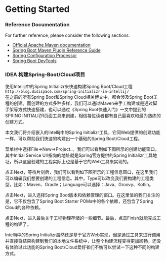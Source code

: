 # Getting Started

### Reference Documentation
For further reference, please consider the following sections:

* [Official Apache Maven documentation](https://maven.apache.org/guides/index.html)
* [Spring Boot Maven Plugin Reference Guide](https://docs.spring.io/spring-boot/docs/2.1.9.RELEASE/maven-plugin/)
* [Spring Configuration Processor](https://docs.spring.io/spring-boot/docs/2.1.9.RELEASE/reference/htmlsingle/#configuration-metadata-annotation-processor)
* [Spring Boot DevTools](https://docs.spring.io/spring-boot/docs/2.1.9.RELEASE/reference/htmlsingle/#using-boot-devtools)

### IDEA 构建Spring-Boot/Cloud项目

使用Intellij中的Spring Initializr来快速构建Spring Boot/Cloud工程  
```http://blog.didispace.com/spring-initializr-in-intellij/```  
在之前的所有Spring Boot和Spring Cloud相关博文中，都会涉及Spring Boot工程的创建。而创建的方式多种多样，我们可以通过Maven来手工构建或是通过脚手架等方式快速搭建，也可以通过《Spring Boot快速入门》一文中提到的SPRING INITIALIZR页面工具来创建，相信每位读者都有自己最喜欢和最为熟练的创建方式。

本文我们将介绍嵌入的Intellij中的Spring Initializr工具，它同Web提供的创建功能一样，可以帮助我们快速的构建出一个基础的Spring Boot/Cloud工程。

菜单栏中选择File=>New=>Project..，我们可以看到如下图所示的创建功能窗口。其中Initial Service Url指向的地址就是Spring官方提供的Spring Initializr工具地址，所以这里创建的工程实际上也是基于它的Web工具来实现的。



点击Next，等待片刻后，我们可以看到如下图所示的工程信息窗口，在这里我们可以编辑我们想要创建的工程信息。其中，Type可以改变我们要构建的工程类型，比如：Maven、Gradle；Language可以选择：Java、Groovy、Kotlin。



点击Next，进入选择Spring Boot版本和依赖管理的窗口。在这里值的我们关注的是，它不仅包含了Spring Boot Starter POMs中的各个依赖，还包含了Spring Cloud的各种依赖。



点击Next，进入最后关于工程物理存储的一些细节。最后，点击Finish就能完成工程的构建了。



Intellij中的Spring Initializr虽然还是基于官方Web实现，但是通过工具来进行调用并直接将结果构建到我们的本地文件系统中，让整个构建流程变得更加顺畅，还没有体验过此功能的Spring Boot/Cloud爱好者们不妨可以尝试一下这种不同的构建方式。